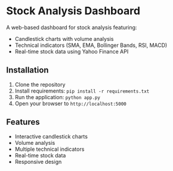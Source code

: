 # Stock Analysis Dashboard

A web-based dashboard for stock analysis featuring:
- Candlestick charts with volume analysis
- Technical indicators (SMA, EMA, Bollinger Bands, RSI, MACD)
- Real-time stock data using Yahoo Finance API

## Installation

1. Clone the repository
2. Install requirements:
   ```pip install -r requirements.txt```
3. Run the application:
   ```python app.py```
4. Open your browser to `http://localhost:5000`

## Features
- Interactive candlestick charts
- Volume analysis
- Multiple technical indicators
- Real-time stock data
- Responsive design